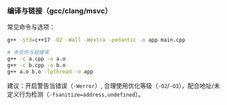 ### 编译与链接（gcc/clang/msvc）

常见命令与选项：

```bash
g++ -std=c++17 -O2 -Wall -Wextra -pedantic -o app main.cpp

# 多文件与链接库
g++ -c a.cpp -o a.o
g++ -c b.cpp -o b.o
g++ a.o b.o -lpthread -o app
```

建议：开启警告当错误（`-Werror`）, 合理使用优化等级（`-O2`/`-O3`），配合地址/未定义行为检测（`-fsanitize=address,undefined`）。

